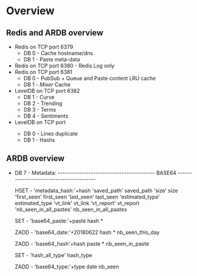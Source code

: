 Overview
========

Redis and ARDB overview
--------------------------

* Redis on TCP port 6379
    - DB 0 - Cache hostname/dns
    - DB 1 - Paste meta-data
* Redis on TCP port 6380 - Redis Log only
* Redis on TCP port 6381
    - DB 0 - PubSub + Queue and Paste content LRU cache
    - DB 1 - _Mixer_ Cache
* LevelDB on TCP port 6382
    - DB 1 - Curve
    - DB 2 - Trending
    - DB 3 - Terms
    - DB 4 - Sentiments
* LevelDB on TCP port <year>
    - DB 0 - Lines duplicate
    - DB 1 - Hashs


ARDB overview
---------------------------

* DB 7 - Metadata:
	----------------------------------------- BASE64 ----------------------------------------

	HSET - 'metadata_hash:'+hash	'saved_path'		saved_path
					'size'			size
					'first_seen'		first_seen
					'last_seen'		last_seen
					'estimated_type'	estimated_type
					'vt_link'		vt_link
					'vt_report'		vt_report
					'nb_seen_in_all_pastes'	nb_seen_in_all_pastes

	SET  - 'base64_paste:'+paste	hash *

	ZADD - 'base64_date:'+20180622	hash *			nb_seen_this_day

	ZADD - 'base64_hash'+hash	paste *			nb_seen_in_paste

	SET  - 'hash_all_type'		hash_type

	ZADD - 'base64_type:'+type	date			nb_seen




